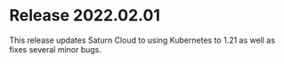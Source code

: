 # Release 2022.02.01

This release updates Saturn Cloud to using Kubernetes to 1.21 as well as fixes several minor bugs.